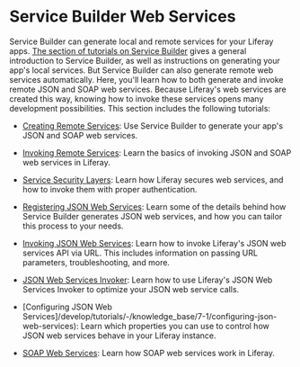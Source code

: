 # Service Builder Web Services [](id=service-builder-web-services)

Service Builder can generate local and remote services for your 
Liferay apps. 
[The section of tutorials on Service Builder](/develop/tutorials/-/knowledge_base/7-1/what-is-service-builder) 
gives a general introduction to Service Builder, as well as instructions on
generating your app's local services. But Service Builder can also generate
remote web services automatically. Here, you'll learn how to both generate and
invoke remote JSON and SOAP web services. Because Liferay's web services are
created this way, knowing how to invoke these services opens many development
possibilities. This section includes the following tutorials:

- [Creating Remote Services](/develop/tutorials/-/knowledge_base/7-1/creating-remote-services): 
  Use Service Builder to generate your app's JSON and SOAP web services.

- [Invoking Remote Services](/develop/tutorials/-/knowledge_base/7-1/invoking-remote-services): 
  Learn the basics of invoking JSON and SOAP web services in Liferay.

- [Service Security Layers](/develop/tutorials/-/knowledge_base/7-1/service-security-layers):
  Learn how Liferay secures web services, and how to invoke them with proper 
  authentication.

- [Registering JSON Web Services](/develop/tutorials/-/knowledge_base/7-1/registering-json-web-services):
  Learn some of the details behind how Service Builder generates JSON web 
  services, and how you can tailor this process to your needs. 

- [Invoking JSON Web Services](/develop/tutorials/-/knowledge_base/7-1/invoking-json-web-services):
  Learn how to invoke Liferay's JSON web services API via URL. This includes 
  information on passing URL parameters, troubleshooting, and more. 

- [JSON Web Services Invoker](/develop/tutorials/-/knowledge_base/7-1/json-web-services-invoker): 
  Learn how to use Liferay's JSON Web Services Invoker to optimize your JSON web 
  service calls. 

- [Configuring JSON Web Services]/develop/tutorials/-/knowledge_base/7-1/configuring-json-web-services):
  Learn which properties you can use to control how JSON web services behave in 
  your Liferay instance. 

- [SOAP Web Services](/develop/tutorials/-/knowledge_base/7-1/soap-web-services):
  Learn how SOAP web services work in Liferay. 

